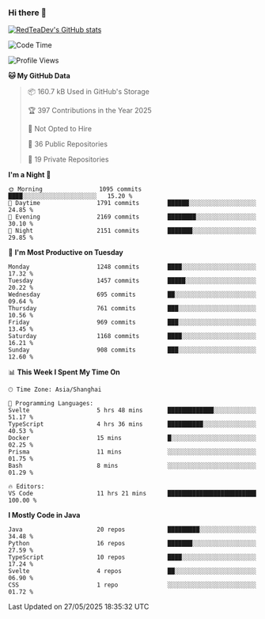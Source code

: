 ### Hi there 👋

<!--
**RedTeaDev/RedTeaDev** is a ✨ _special_ ✨ repository because its `README.md` (this file) appears on your GitHub profile.

Here are some ideas to get you started:

- 🔭 I’m currently working on ...
- 🌱 I’m currently learning ...
- 👯 I’m looking to collaborate on ...
- 🤔 I’m looking for help with ...
- 💬 Ask me about ...
- 📫 How to reach me: ...
- 😄 Pronouns: ...
- ⚡ Fun fact: ...
-->

<!--
[![wakatime](https://wakatime.com/badge/user/6b101ed0-04c0-4490-9283-eb61f2efff96.svg)](https://wakatime.com/@6b101ed0-04c0-4490-9283-eb61f2efff96)
!-->

[![RedTeaDev's GitHub stats](https://github-readme-stats.vercel.app/api?username=RedTeaDev\&include_all_commits=true)](https://github.com/anuraghazra/github-readme-stats)
<!--
[![willianrod's wakatime stats](https://github-readme-stats.vercel.app/api/wakatime?username=RedTeaDev)](https://github.com/anuraghazra/github-readme-stats)
!-->
<!--START_SECTION:waka-->
![Code Time](http://img.shields.io/badge/Code%20Time-3%2C246%20hrs%2033%20mins-blue)

![Profile Views](http://img.shields.io/badge/Profile%20Views-0-blue)

**🐱 My GitHub Data** 

> 📦 160.7 kB Used in GitHub's Storage 
 > 
> 🏆 397 Contributions in the Year 2025
 > 
> 🚫 Not Opted to Hire
 > 
> 📜 36 Public Repositories 
 > 
> 🔑 19 Private Repositories 
 > 
**I'm a Night 🦉** 

```text
🌞 Morning                1095 commits        ████░░░░░░░░░░░░░░░░░░░░░   15.20 % 
🌆 Daytime                1791 commits        ██████░░░░░░░░░░░░░░░░░░░   24.85 % 
🌃 Evening                2169 commits        ████████░░░░░░░░░░░░░░░░░   30.10 % 
🌙 Night                  2151 commits        ███████░░░░░░░░░░░░░░░░░░   29.85 % 
```
📅 **I'm Most Productive on Tuesday** 

```text
Monday                   1248 commits        ████░░░░░░░░░░░░░░░░░░░░░   17.32 % 
Tuesday                  1457 commits        █████░░░░░░░░░░░░░░░░░░░░   20.22 % 
Wednesday                695 commits         ██░░░░░░░░░░░░░░░░░░░░░░░   09.64 % 
Thursday                 761 commits         ███░░░░░░░░░░░░░░░░░░░░░░   10.56 % 
Friday                   969 commits         ███░░░░░░░░░░░░░░░░░░░░░░   13.45 % 
Saturday                 1168 commits        ████░░░░░░░░░░░░░░░░░░░░░   16.21 % 
Sunday                   908 commits         ███░░░░░░░░░░░░░░░░░░░░░░   12.60 % 
```


📊 **This Week I Spent My Time On** 

```text
🕑︎ Time Zone: Asia/Shanghai

💬 Programming Languages: 
Svelte                   5 hrs 48 mins       █████████████░░░░░░░░░░░░   51.17 % 
TypeScript               4 hrs 36 mins       ██████████░░░░░░░░░░░░░░░   40.53 % 
Docker                   15 mins             █░░░░░░░░░░░░░░░░░░░░░░░░   02.25 % 
Prisma                   11 mins             ░░░░░░░░░░░░░░░░░░░░░░░░░   01.75 % 
Bash                     8 mins              ░░░░░░░░░░░░░░░░░░░░░░░░░   01.29 % 

🔥 Editors: 
VS Code                  11 hrs 21 mins      █████████████████████████   100.00 % 
```

**I Mostly Code in Java** 

```text
Java                     20 repos            █████████░░░░░░░░░░░░░░░░   34.48 % 
Python                   16 repos            ███████░░░░░░░░░░░░░░░░░░   27.59 % 
TypeScript               10 repos            ████░░░░░░░░░░░░░░░░░░░░░   17.24 % 
Svelte                   4 repos             ██░░░░░░░░░░░░░░░░░░░░░░░   06.90 % 
CSS                      1 repo              ░░░░░░░░░░░░░░░░░░░░░░░░░   01.72 % 
```




 Last Updated on 27/05/2025 18:35:32 UTC
<!--END_SECTION:waka-->



